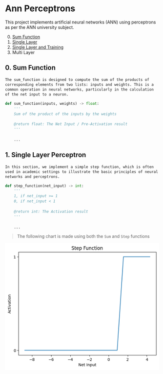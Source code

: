 # Ann Perceptrons

This project implements artificial neural networks (ANN) using perceptrons as per the ANN university subject.

0. [Sum Function](#0-sum-function)
1. [Single Layer](#1-single-layer-perceptron)
2. [Single Layer and Training](#2-single-layer-and-training)
3. Multi Layer

## 0. Sum Function
    The sum_function is designed to compute the sum of the products of corresponding elements from two lists: inputs and weights. This is a common operation in neural networks, particularly in the calculation of the net input to a neuron.

```python
def sum_function(inputs, weights) -> float:
    '''
    Sum of the product of the inputs by the weights

    @return float: The Net Input / Pre-Activation result 
    '''

    ...
```

## 1. Single Layer Perceptron
    In this section, we implement a simple step function, which is often used in academic settings to illustrate the basic principles of neural networks and perceptrons.

```python
def step_function(net_input) -> int:
    '''
    1, if net_input >= 1
    0, if net_input < 1
    
    @return int: The Activation result
    '''
    
    ...
```
> The following chart is made using both the `Sum` and `Step` functions

![Step Function Plot](step_function_plot.png)
